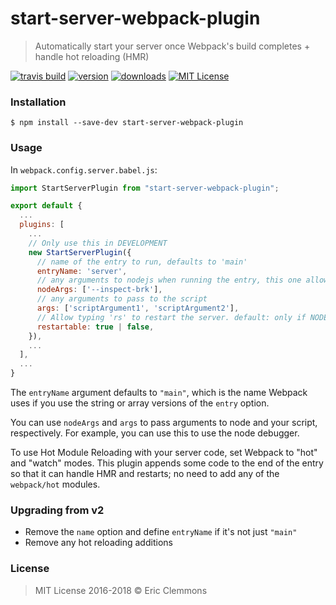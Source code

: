 # start-server-webpack-plugin

> Automatically start your server once Webpack's build completes + handle hot reloading (HMR)

[![travis build](https://img.shields.io/travis/ericclemmons/start-server-webpack-plugin.svg)](https://travis-ci.org/ericclemmons/start-server-webpack-plugin)
[![version](https://img.shields.io/npm/v/start-server-webpack-plugin.svg)](http://npm.im/start-server-webpack-plugin)
[![downloads](https://img.shields.io/npm/dm/start-server-webpack-plugin.svg)](http://npm-stat.com/charts.html?package=start-server-webpack-plugin)
[![MIT License](https://img.shields.io/npm/l/start-server-webpack-plugin.svg)](http://opensource.org/licenses/MIT)

### Installation

```shell
$ npm install --save-dev start-server-webpack-plugin
```

### Usage

In `webpack.config.server.babel.js`:

```js
import StartServerPlugin from "start-server-webpack-plugin";

export default {
  ...
  plugins: [
    ...
    // Only use this in DEVELOPMENT
    new StartServerPlugin({
      // name of the entry to run, defaults to 'main'
      entryName: 'server',
      // any arguments to nodejs when running the entry, this one allows debugging
      nodeArgs: ['--inspect-brk'],
      // any arguments to pass to the script
      args: ['scriptArgument1', 'scriptArgument2'],
      // Allow typing 'rs' to restart the server. default: only if NODE_ENV is 'development'
      restartable: true | false,
    }),
    ...
  ],
  ...
}
```

The `entryName` argument defaults to `"main"`, which is the name Webpack uses if you use the string or array versions of the `entry` option.

You can use `nodeArgs` and `args` to pass arguments to node and your script, respectively. For example, you can use this to use the node debugger.

To use Hot Module Reloading with your server code, set Webpack to "hot" and "watch" modes.
This plugin appends some code to the end of the entry so that it can handle HMR and restarts; no need to add any of the `webpack/hot` modules.

### Upgrading from v2

* Remove the `name` option and define `entryName` if it's not just `"main"`
* Remove any hot reloading additions

### License

> MIT License 2016-2018 © Eric Clemmons

